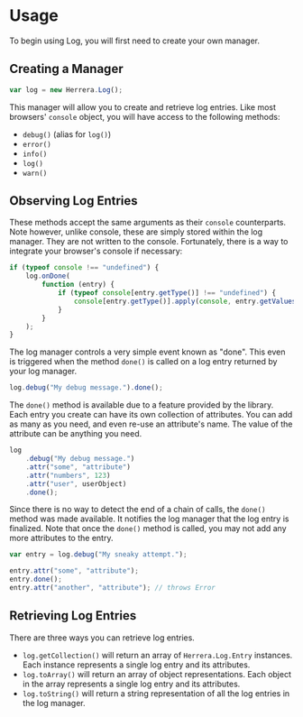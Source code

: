 Usage
=====

To begin using Log, you will first need to create your own manager.

Creating a Manager
------------------

```javascript
var log = new Herrera.Log();
```

This manager will allow you to create and retrieve log entries. Like most
browsers' `console` object, you will have access to the following methods:

- `debug()` (alias for `log()`)
- `error()`
- `info()`
- `log()`
- `warn()`

Observing Log Entries
---------------------

These methods accept the same arguments as their `console` counterparts. Note
however, unlike console, these are simply stored within the log manager. They
are not written to the console. Fortunately, there is a way to integrate your
browser's console if necessary:

```javascript
if (typeof console !== "undefined") {
    log.onDone(
        function (entry) {
            if (typeof console[entry.getType()] !== "undefined") {
                console[entry.getType()].apply(console, entry.getValues());
            }
        }
    );
}
```

The log manager controls a very simple event known as "done". This even is
triggered when the method `done()` is called on a log entry returned by your
log manager.

```javascript
log.debug("My debug message.").done();
```

The `done()` method is available due to a feature provided by the library. Each
entry you create can have its own collection of attributes. You can add as many
as you need, and even re-use an attribute's name. The value of the attribute can
be anything you need.

```javascript
log
    .debug("My debug message.")
    .attr("some", "attribute")
    .attr("numbers", 123)
    .attr("user", userObject)
    .done();
```

Since there is no way to detect the end of a chain of calls, the `done()`
method was made available. It notifies the log manager that the log entry is
finalized. Note that once the `done()` method is called, you may not add any
more attributes to the entry.

```javascript
var entry = log.debug("My sneaky attempt.");

entry.attr("some", "attribute");
entry.done();
entry.attr("another", "attribute"); // throws Error
```

Retrieving Log Entries
----------------------

There are three ways you can retrieve log entries.

- `log.getCollection()` will return an array of `Herrera.Log.Entry` instances.
  Each instance represents a single log entry and its attributes.
- `log.toArray()` will return an array of object representations. Each object
  in the array represents a single log entry and its attributes.
- `log.toString()` will return a string representation of all the log entries
  in the log manager.
